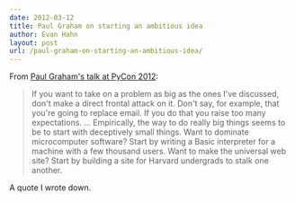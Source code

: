 ```yaml
---
date: 2012-03-12
title: Paul Graham on starting an ambitious idea
author: Evan Hahn
layout: post
url: /paul-graham-on-starting-an-ambitious-idea/
---
```


From [Paul Graham's talk at PyCon 2012](http://paulgraham.com/ambitious.html):

> If you want to take on a problem as big as the ones I've discussed, don't make a direct frontal attack on it. Don't say, for example, that you're going to replace email. If you do that you raise too many expectations. ... Empirically, the way to do really big things seems to be to start with deceptively small things. Want to dominate microcomputer software? Start by writing a Basic interpreter for a machine with a few thousand users. Want to make the universal web site? Start by building a site for Harvard undergrads to stalk one another.

A quote I wrote down.
